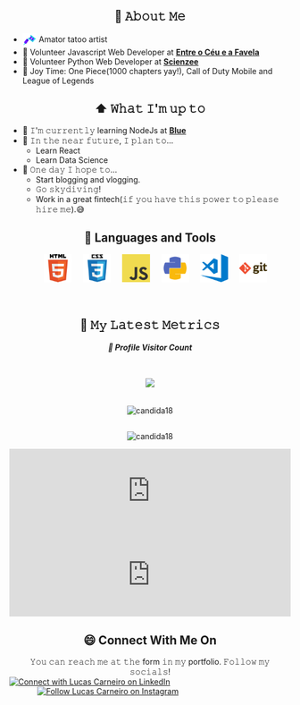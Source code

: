 <!-- [<img src="https://raw.githubusercontent.com/Raymo111/Raymo111/master/intro.gif" alt="👋 Hi there! I'm (Raymo(111|nd Li)|https://raymond.li)" title="👋 Hi there! I'm (Raymo(111|nd Li)|https://raymond.li)"/>](http://lucascarneiro.herokuapp.com/) -->
  
 <div align="center">
  <h2><b>📖 𝙰𝚋𝚘𝚞𝚝 𝙼𝚎</b></h2>
  </div>

- <img src="https://github.com/lucascarneiro-dev/lucascarneiro-dev/raw/main/icons8-tattoo-machine-48.png" height="25em" align="center"/> Amator tatoo artist
- 💼 Volunteer Javascript Web Developer at [**Entre o Céu e a Favela**](https://www.facebook.com/Entreoceueafavela/)
- 💼 Volunteer Python Web Developer at [**Scienzee**](https://www.linkedin.com/company/scienzee/)
- 👾 Joy Time: One Piece(1000 chapters yay!), Call of Duty Mobile and League of Legends

 <div align="center">
  <h2><b>⬆ 𝚆𝚑𝚊𝚝 𝙸'𝚖 𝚞𝚙 𝚝𝚘</b></h2>
  </div>

- 🔨 𝙸'𝚖 𝚌𝚞𝚛𝚛𝚎𝚗𝚝𝚕𝚢 learning NodeJs at [**Blue**](https://blueedtech.com.br/)
- 🎯 𝙸𝚗 𝚝𝚑𝚎 𝚗𝚎𝚊𝚛 𝚏𝚞𝚝𝚞𝚛𝚎, 𝙸 𝚙𝚕𝚊𝚗 𝚝𝚘...
    - Learn React
	- Learn Data Science
- 🤞 𝙾𝚗𝚎 𝚍𝚊𝚢 𝙸 𝚑𝚘𝚙𝚎 𝚝𝚘...
    - Start blogging and vlogging.
	- 𝙶𝚘 𝚜𝚔𝚢𝚍𝚒𝚟𝚒𝚗𝚐!
	- Work in a great fintech(𝚒𝚏 𝚢𝚘𝚞 𝚑𝚊𝚟𝚎 𝚝𝚑𝚒𝚜 𝚙𝚘𝚠𝚎𝚛 𝚝𝚘 𝚙𝚕𝚎𝚊𝚜𝚎 𝚑𝚒𝚛𝚎 𝚖𝚎).😅

 <div align="center">
  <h2><b>🧰 Languages and Tools</b></h2>
  </div>

<div style="width:100%; display:flex;align-items: center;
  justify-content: center;">
<img align="left" style="margin-left:20px" alt="HTML5" width="50px" src="https://github.com/lucascarneiro-dev/lucascarneiro-dev/raw/main/img/html.png" />
<img align="left" style="margin-left:20px" alt="CSS3" width="50px" src="https://github.com/lucascarneiro-dev/lucascarneiro-dev/raw/main/img/css.png" />
<img align="left" style="margin-left:20px" alt="JavaScript" width="50px" src="https://github.com/lucascarneiro-dev/lucascarneiro-dev/raw/main/img/javascript.png" />
<img align="left" style="margin-left:20px" alt="Python" width="50px" src="https://github.com/lucascarneiro-dev/lucascarneiro-dev/raw/main/img/python.png" />
<img align="left" style="margin-left:20px" alt="Visual Studio Code" width="50px" src="https://github.com/lucascarneiro-dev/lucascarneiro-dev/raw/main/img/visual-studio-code.png" />
<img align="left" style="margin-left:20px" alt="Git" width="50px" src="https://github.com/lucascarneiro-dev/lucascarneiro-dev/raw/main/img/git.png" />
</div>
<br/><br/>

<div align="center">
  <h2><b>🔔 𝙼𝚢 𝙻𝚊𝚝𝚎𝚜𝚝 𝙼𝚎𝚝𝚛𝚒𝚌𝚜</b></h2>
  </div>

<div align="center">
  <h6><b>📍 Profile Visitor Count</b></h6>
  </div>
<div style="width:100%; display:flex;align-items: center;
  justify-content: center;"><p align="center" >   
  <img src="https://profile-counter.glitch.me/lucascarneiro-dev/count.svg" />  
</p></div>

<div style="width:100%; display:flex;align-items: center;
  justify-content: center;"><p align="center"><img align="center" src="http://github-readme-streak-stats.herokuapp.com?user=lucascarneiro-dev&theme=merko&hide_border=true" alt="candida18" /></p></div>

<div style="width:100%; display:flex;align-items: center;
  justify-content: center;"><p align="center"><img align="center" src="https://github-readme-stats.vercel.app/api?username=lucascarneiro-dev&show_icons=true&theme=radical" alt="candida18" /></p></div>


  <div style="width:100%; display:flex;align-items: center;
  justify-content: center;"><embed style="width:100%;"src="https://wakatime.com/share/@4072fb78-0fca-4cc1-80ca-b635684d66b1/683581c7-f2e4-4251-ad2d-c53f1f179343.svg" &v=2></embed></div>
  <div style="width:100%; display:flex;align-items: center;
  justify-content: center;"><embed style="width:100%" src="https://wakatime.com/share/@4072fb78-0fca-4cc1-80ca-b635684d66b1/c425c102-8a69-4ab4-a819-22a83d6257d3.svg" &v=2></embed></div>

 <div align="center">
  <h2><b>😄 Connect With Me On</b></h2>
  </div>

 <div align="center">
𝚈𝚘𝚞 𝚌𝚊𝚗 𝚛𝚎𝚊𝚌𝚑 𝚖𝚎 𝚊𝚝 𝚝𝚑𝚎 form 𝚒𝚗 𝚖𝚢 portfolio. 𝙵𝚘𝚕𝚕𝚘𝚠 𝚖𝚢 𝚜𝚘𝚌𝚒𝚊𝚕𝚜!
  </div>

<div style="align="center">
<a href="https://www.linkedin.com/in/lucascarneirodev/"><img src="https://raw.githubusercontent.com/Raymo111/Raymo111/master/socials/linkedin.png" height="40em" alt="Connect with Lucas Carneiro on LinkedIn" title="Connect with Lucas Carneiro on LinkedIn" /></a>
<a href="https://instagram.com/luks.car"><img src="https://raw.githubusercontent.com/Raymo111/Raymo111/master/socials/instagram.svg" height="40em" style="margin-left:50px"  alt="Follow Lucas Carneiro on Instagram" title="Follow Lucas Carneiro on Instagram" /></a>
</div>
